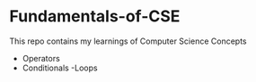 # Fundamentals-of-CSE
This repo contains my learnings of Computer Science Concepts 
- Operators
- Conditionals
-Loops
